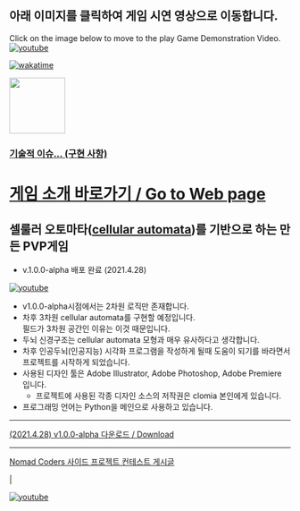 아래 이미지를 클릭하여 게임 시연 영상으로 이동합니다.
---
Click on the image below to move to the play Game Demonstration Video.
[![youtube](https://media.githubusercontent.com/media/clomia/LifeGame/master/media/intro.jpg)](https://youtu.be/MCcvHmha7Hc "Clomia LifeGame")  


[![wakatime](https://wakatime.com/badge/github/clomia/LifeGame.svg)](https://wakatime.com/badge/github/clomia/LifeGame)  


<img src="https://media.githubusercontent.com/media/clomia/LifeGame/master/media/Logo.png" width="100" height="100">  

### [기술적 이슈... (구현 사항)](https://github.com/clomia/LifeGame/wiki/%EA%B8%B0%EC%88%A0%EC%A0%81-%EC%9D%B4%EC%8A%88)  
# [게임 소개 바로가기 / Go to Web page](https://www.notion.so/Clomia-LifeGame-7d6029a23c024d748fed96292923cc20)  
## 셀룰러 오토마타([cellular automata](https://en.wikipedia.org/wiki/Cellular_automaton))를 기반으로 하는 만든 PVP게임

   * v.1.0.0-alpha 배포 완료 (2021.4.28)  

[![youtube](https://media.githubusercontent.com/media/clomia/LifeGame/master/media/loose_thombnail.jpg)](https://youtu.be/MCcvHmha7Hc "Clomia LifeGame 루즈한 시연영상")
* v1.0.0-alpha시점에서는 2차원 로직만 존재합니다.  
* 차후 3차원 cellular automata를 구현할 예정입니다.  
필드가 3차원 공간인 이유는 이것 때문입니다.  
* 두뇌 신경구조는 cellular automata 모형과 매우 유사하다고 생각합니다.  
* 차후 인공두뇌(인공지능) 시각화 프로그램을 작성하게 될때 도움이 되기를 바라면서 프로젝트를 시작하게 되었습니다.  
* 사용된 디자인 툴은 Adobe Illustrator, Adobe Photoshop, Adobe Premiere 입니다.  
  * 프로젝트에 사용된 각종 디자인 소스의 저작권은 clomia 본인에게 있습니다.  
* 프로그래밍 언어는 Python을 메인으로 사용하고 있습니다.  

---  
[(2021.4.28) v1.0.0-alpha 다운로드 / Download](https://www.notion.so/Clomia-LifeGame-7d6029a23c024d748fed96292923cc20)

---

[Nomad Coders 사이드 프로젝트 컨테스트 게시글](https://nomadcoders.co/community/thread/650)  

|

[![youtube](https://media.githubusercontent.com/media/clomia/LifeGame/master/media/env2.jpg)](https://youtu.be/4THEgXY8xdc "Clomia LifeGame - 무한증식
")